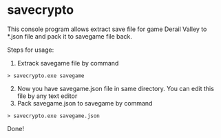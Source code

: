 # savecrypto
This console program allows extract save file for game Derail Valley to *.json file and pack it to savegame file back.

Steps for usage:
1. Extrack savegame file by command
```
> savecrypto.exe savegame
```
2. Now you have savegame.json file in same directory. You can edit this file by any text editor
3. Pack savegame.json to savegame by command
```
> savecrypto.exe savegame.json
```

Done!
